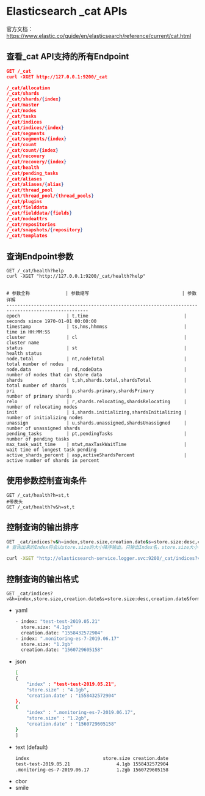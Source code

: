 # Elasticsearch _cat APIs

官方文档：https://www.elastic.co/guide/en/elasticsearch/reference/current/cat.html

## 查看_cat API支持的所有Endpoint

```json
GET /_cat
curl -XGET http://127.0.0.1:9200/_cat
```

```json
/_cat/allocation
/_cat/shards
/_cat/shards/{index}
/_cat/master
/_cat/nodes
/_cat/tasks
/_cat/indices
/_cat/indices/{index}
/_cat/segments
/_cat/segments/{index}
/_cat/count
/_cat/count/{index}
/_cat/recovery
/_cat/recovery/{index}
/_cat/health
/_cat/pending_tasks
/_cat/aliases
/_cat/aliases/{alias}
/_cat/thread_pool
/_cat/thread_pool/{thread_pools}
/_cat/plugins
/_cat/fielddata
/_cat/fielddata/{fields}
/_cat/nodeattrs
/_cat/repositories
/_cat/snapshots/{repository}
/_cat/templates
```
## 查询Endpoint参数

    GET /_cat/health?help
    curl -XGET "http://127.0.0.1:9200/_cat/health?help"


    # 参数全称             | 参数缩写    							   | 参数详解
    ----------------------------------------------------------------------------------------------------
    epoch                 | t,time                                   | seconds since 1970-01-01 00:00:00  
    timestamp             | ts,hms,hhmmss                            | time in HH:MM:SS                   
    cluster               | cl                                       | cluster name                       
    status                | st                                       | health status                      
    node.total            | nt,nodeTotal                             | total number of nodes              
    node.data             | nd,nodeData                              | number of nodes that can store data
    shards                | t,sh,shards.total,shardsTotal            | total number of shards             
    pri                   | p,shards.primary,shardsPrimary           | number of primary shards           
    relo                  | r,shards.relocating,shardsRelocating     | number of relocating nodes         
    init                  | i,shards.initializing,shardsInitializing | number of initializing nodes       
    unassign              | u,shards.unassigned,shardsUnassigned     | number of unassigned shards        
    pending_tasks         | pt,pendingTasks                          | number of pending tasks            
    max_task_wait_time    | mtwt,maxTaskWaitTime                     | wait time of longest task pending  
    active_shards_percent | asp,activeShardsPercent                  | active number of shards in percent 

## 使用参数控制查询条件

    GET /_cat/health?h=st,t
    #带表头
    GET /_cat/health?v&h=st,t

## 控制查询的输出排序

```bash
GET _cat/indices?v&h=index,store.size,creation.date&s=store.size:desc,creation.date
# 查询出来的Index将会以store.size的大小降序输出。只输出Index名，store.size大小，创建时间戳

curl -XGET "http://elasticsearch-service.logger.svc:9200/_cat/indices?v&h=index,store.size,creation.date&s=store.size:desc,creation.date"
```

## 控制查询的输出格式

    GET _cat/indices?v&h=index,store.size,creation.date&s=store.size:desc,creation.date&format=yaml

* yaml
    ```bash
    - index: "test-test-2019.05.21"
      store.size: "4.1gb"
      creation.date: "1558432572904"
    - index: ".monitoring-es-7-2019.06.17"
      store.size: "1.2gb"
      creation.date: "1560729605158"
    ```
* json
    ```bash
    [
    {
        "index" : "test-test-2019.05.21",
        "store.size" : "4.1gb",
        "creation.date" : "1558432572904"
    },
    {
        "index" : ".monitoring-es-7-2019.06.17",
        "store.size" : "1.2gb",
        "creation.date" : "1560729605158"
    }
    ]
    ```
* text (default)
    ```bash
    index                           store.size creation.date
    test-test-2019.05.21                 4.1gb 1558432572904
    .monitoring-es-7-2019.06.17          1.2gb 1560729605158
    ```
* cbor
* smile